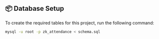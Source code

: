 ## 📦 Database Setup

To create the required tables for this project, run the following command:

```bash
mysql -u root -p zk_attendance < schema.sql

